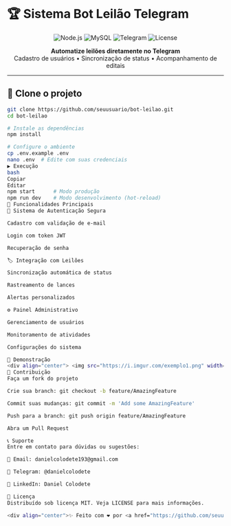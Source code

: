 # 🏆 Sistema Bot Leilão Telegram

<p align="center">
  <img src="https://img.shields.io/badge/Node.js-43853D?style=for-the-badge&logo=node.js&logoColor=white" alt="Node.js">
  <img src="https://img.shields.io/badge/MySQL-005C84?style=for-the-badge&logo=mysql&logoColor=white" alt="MySQL">
  <img src="https://img.shields.io/badge/Telegram-2CA5E0?style=for-the-badge&logo=telegram&logoColor=white" alt="Telegram">
  <img src="https://img.shields.io/github/license/seuusuario/bot-leilao?color=blue" alt="License">
</p>

<p align="center">
  <strong>Automatize leilões diretamente no Telegram</strong><br>
  Cadastro de usuários • Sincronização de status • Acompanhamento de editais
</p>

---

## 🚀 Clone o projeto

```bash
git clone https://github.com/seuusuario/bot-leilao.git
cd bot-leilao

# Instale as dependências
npm install

# Configure o ambiente
cp .env.example .env
nano .env  # Edite com suas credenciais
▶️ Execução
bash
Copiar
Editar
npm start      # Modo produção
npm run dev    # Modo desenvolvimento (hot-reload)
🎯 Funcionalidades Principais
🔐 Sistema de Autenticação Segura

Cadastro com validação de e-mail

Login com token JWT

Recuperação de senha

🏷️ Integração com Leilões

Sincronização automática de status

Rastreamento de lances

Alertas personalizados

⚙️ Painel Administrativo

Gerenciamento de usuários

Monitoramento de atividades

Configurações do sistema

📸 Demonstração
<div align="center"> <img src="https://i.imgur.com/exemplo1.png" width="30%" alt="Tela de Login"> <img src="https://i.imgur.com/exemplo2.png" width="30%" alt="Painel"> <img src="https://i.imgur.com/exemplo3.png" width="30%" alt="Notificações"> </div>
🤝 Contribuição
Faça um fork do projeto

Crie sua branch: git checkout -b feature/AmazingFeature

Commit suas mudanças: git commit -m 'Add some AmazingFeature'

Push para a branch: git push origin feature/AmazingFeature

Abra um Pull Request

📞 Suporte
Entre em contato para dúvidas ou sugestões:

📧 Email: danielcolodete193@gmail.com

📱 Telegram: @danielcolodete

💼 LinkedIn: Daniel Colodete

📜 Licença
Distribuído sob licença MIT. Veja LICENSE para mais informações.

<div align="center">✨ Feito com ❤️ por <a href="https://github.com/seuusuario">Daniel Colodete</a> ✨</div> ```